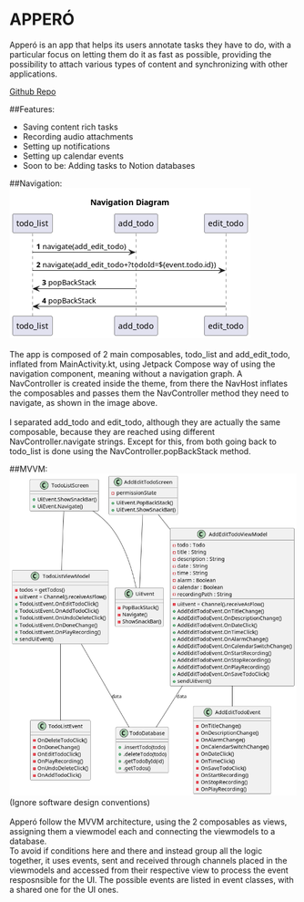 # APPERÓ

Apperó is an app that helps its users annotate tasks they have to do,
with a particular focus on letting them do it as fast as possible,
providing the possibility to attach various types of content
and synchronizing with other applications.  

[Github Repo](https://github.com/LoSpiri/appero)

##Features:
- Saving content rich tasks
- Recording audio attachments
- Setting up notifications
- Setting up calendar events
- Soon to be: Adding tasks to Notion databases

##Navigation:
![alt text](app/Navigation-Navigation_Diagram.png)
<br></br>
The app is composed of 2 main composables, todo_list and add_edit_todo,
inflated from MainActivity.kt, using Jetpack Compose way of using the navigation component,
meaning without a navigation graph. A NavController is created inside the theme,
from there the NavHost inflates the composables and passes them 
the NavController method they need to navigate, as shown in the image above.
<br></br>
I separated add_todo and edit_todo, although they are actually the same composable,
because they are reached using different NavController.navigate strings. Except for this, from both
going back to todo_list is done using the NavController.popBackStack method.

##MVVM:
![alt text](app/MVVM.png)
(Ignore software design conventions)
<br></br>
Apperó follow the MVVM architecture, using the 2 composables as views, 
assigning them a viewmodel each and connecting the viewmodels to a database.  
To avoid if conditions here and there and instead group all the logic together,
it uses events, sent and received through channels placed in the viewmodels
and accessed from their respective view to process the event resposnsible for the UI.
The possible events are listed in event classes, with a shared one for the UI ones.  
<br></br>






